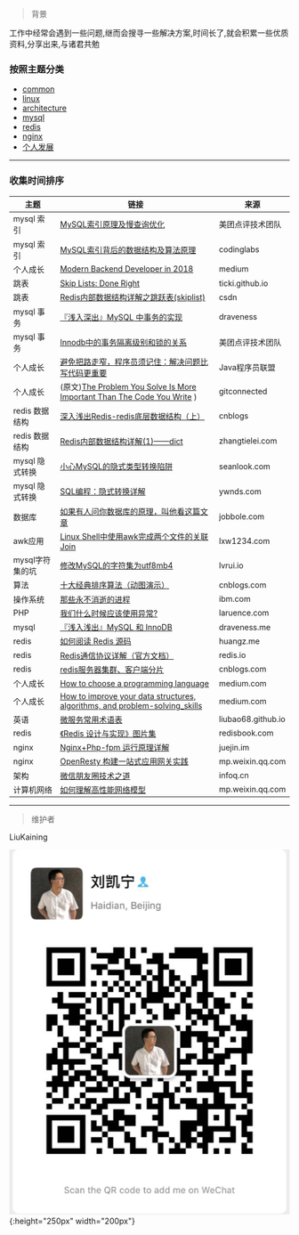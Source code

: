 > 背景

工作中经常会遇到一些问题,继而会搜寻一些解决方案,时间长了,就会积累一些优质资料,分享出来,与诸君共勉

### 按照主题分类

- [common](https://mengqingshare.github.io/star_paper/common.html)
- [linux](https://mengqingshare.github.io/star_paper/linux.html) 
- [architecture](https://mengqingshare.github.io/star_paper/architecture.html)    
- [mysql](https://mengqingshare.github.io/star_paper/mysql.html)
- [redis](https://mengqingshare.github.io/star_paper/redis.html)
- [nginx](https://mengqingshare.github.io/star_paper/nginx.html)
- [个人发展](https://mengqingshare.github.io/star_paper/person_development.html)    

------ 


### 收集时间排序



|主题 | 链接 | 来源 | 
|---|---|---|
|mysql 索引 | [MySQL索引原理及慢查询优化](https://tech.meituan.com/mysql_index.html) | 美团点评技术团队 | 
|mysql 索引 | [MySQL索引背后的数据结构及算法原理](http://blog.codinglabs.org/articles/theory-of-mysql-index.html) | codinglabs | 
|个人成长| [Modern Backend Developer in 2018](https://medium.com/tech-tajawal/modern-backend-developer-in-2018-6b3f7b5f8b9) | medium| 
|跳表| [Skip Lists: Done Right](http://ticki.github.io/blog/skip-lists-done-right/) | ticki.github.io| 
|跳表| [Redis内部数据结构详解之跳跃表(skiplist)](https://blog.csdn.net/acceptedxukai/article/details/17333673) | csdn| 
|mysql 事务 | [『浅入深出』MySQL 中事务的实现](https://draveness.me/mysql-transaction) | draveness | 
|mysql 事务 |[Innodb中的事务隔离级别和锁的关系](https://tech.meituan.com/innodb-lock.html) | 美团点评技术团队 | 
|个人成长 |[避免把路走窄，程序员须记住：解决问题比写代码更重要](https://mp.weixin.qq.com/s/kJA9M-ezh8BUhArMb8BKWA)  | Java程序员联盟 | 
|个人成长 |(原文)[The Problem You Solve Is More Important Than The Code You Write](https://levelup.gitconnected.com/the-problem-you-solve-is-more-important-than-the-code-you-write-d0e5493132c6) )| gitconnected |
|redis 数据结构 | [深入浅出Redis-redis底层数据结构（上）](https://www.cnblogs.com/jaycekon/p/6227442.html) | cnblogs | 
|redis 数据结构 | [Redis内部数据结构详解(1)——dict](http://zhangtielei.com/posts/blog-redis-dict.html) | zhangtielei.com |
|mysql 隐式转换| [小心MySQL的隐式类型转换陷阱](http://seanlook.com/2016/05/05/mysql-type-conversion/) | seanlook.com |
|mysql 隐式转换| [SQL编程：隐式转换详解](http://www.ywnds.com/?p=5123) | ywnds.com |
|数据库| [如果有人问你数据库的原理，叫他看这篇文章](http://blog.jobbole.com/100349/) | jobbole.com |
|awk应用| [Linux Shell中使用awk完成两个文件的关联Join](http://lxw1234.com/archives/2016/03/621.htm) | lxw1234.com |
|mysql字符集的坑| [修改MySQL的字符集为utf8mb4](https://docs.lvrui.io/2016/08/21/%E4%BF%AE%E6%94%B9MySQL%E7%9A%84%E5%AD%97%E7%AC%A6%E9%9B%86%E4%B8%BAutf8mb4/) | lvrui.io |
|算法| [十大经典排序算法（动图演示）](https://www.cnblogs.com/onepixel/articles/7674659.html) | cnblogs.com|
|操作系统|[那些永不消逝的进程](https://www.ibm.com/developerworks/cn/linux/1702_zhangym_demo/index.html)|ibm.com|
|PHP|[我们什么时候应该使用异常?](http://www.laruence.com/2012/02/02/2515.html)|laruence.com|
|mysql|[『浅入浅出』MySQL 和 InnoDB](https://draveness.me/mysql-innodb)|draveness.me|
|redis|[如何阅读 Redis 源码](http://blog.huangz.me/diary/2014/how-to-read-redis-source-code.html)|huangz.me|
|redis|[Redis通信协议详解（官方文档）](https://redis.io/topics/protocol)|redis.io|
|redis|[redis服务器集群、客户端分片](https://www.cnblogs.com/crazylqy/p/7455633.html)|cnblogs.com|
|个人成长|[How to choose a programming language](https://medium.com/@tassiapaschoal/how-to-choose-a-programming-language-180875d9d7bc)|medium.com|
|个人成长|[How to improve your data structures, algorithms, and problem-solving_skills](https://medium.freecodecamp.org/how-to-improve-your-data-structures-algorithms-and-problem-solving-skills-af50971cba60)|medium.com|
|英语|[微服务常用术语表](https://liubao68.github.io/ReadTheDocDemo/start/terminology.html)|liubao68.github.io|
|redis|[《Redis 设计与实现》图片集](http://1e-gallery.redisbook.com/index.html)|redisbook.com|
|nginx|[Nginx+Php-fpm 运行原理详解](https://juejin.im/post/58db7d742f301e007e9a00a7)|juejin.im|
|nginx|[OpenResty 构建一站式应用网关实践](https://mp.weixin.qq.com/s/BG5K8eKh4QwGcBv9UldWpg)|mp.weixin.qq.com|
|架构| [微信朋友圈技术之道](https://www.infoq.cn/article/three-people-background-team-and-billions-daily-release) | infoq.cn |
|计算机网络|[如何理解高性能网络模型](https://mp.weixin.qq.com/s/xmSn9Xz6MiFb2s_0J7iXwQ)|mp.weixin.qq.com|

----------

> 维护者

LiuKaining

![avatar](/images/lkn.png){:height="250px" width="200px"}





